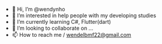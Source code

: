 - 👋 Hi, I’m @wendynho 
- 👀 I’m interested in help people with my developing studies 
- 🌱 I’m currently learning C#, Flutter(dart)
- 💞️ I’m looking to collaborate on ...
- 📫 How to reach me / wendelbmf22@gmail.com

<!---
wendynho/wendynho is a ✨ special ✨ repository because its `README.md` (this file) appears on your GitHub profile.
You can click the Preview link to take a look at your changes.
--->
